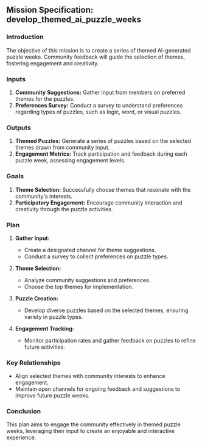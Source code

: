 ## Mission Specification: develop_themed_ai_puzzle_weeks

### Introduction
The objective of this mission is to create a series of themed AI-generated puzzle weeks. Community feedback will guide the selection of themes, fostering engagement and creativity.

### Inputs
1. **Community Suggestions:** Gather input from members on preferred themes for the puzzles.
2. **Preferences Survey:** Conduct a survey to understand preferences regarding types of puzzles, such as logic, word, or visual puzzles.

### Outputs
1. **Themed Puzzles:** Generate a series of puzzles based on the selected themes drawn from community input.
2. **Engagement Metrics:** Track participation and feedback during each puzzle week, assessing engagement levels.

### Goals
1. **Theme Selection:** Successfully choose themes that resonate with the community's interests.
2. **Participatory Engagement:** Encourage community interaction and creativity through the puzzle activities.

### Plan
1. **Gather Input:**
   - Create a designated channel for theme suggestions.
   - Conduct a survey to collect preferences on puzzle types.
   
2. **Theme Selection:**
   - Analyze community suggestions and preferences.
   - Choose the top themes for implementation.

3. **Puzzle Creation:**
   - Develop diverse puzzles based on the selected themes, ensuring variety in puzzle types.

4. **Engagement Tracking:**
   - Monitor participation rates and gather feedback on puzzles to refine future activities.

### Key Relationships
- Align selected themes with community interests to enhance engagement.
- Maintain open channels for ongoing feedback and suggestions to improve future puzzle weeks.

### Conclusion
This plan aims to engage the community effectively in themed puzzle weeks, leveraging their input to create an enjoyable and interactive experience.